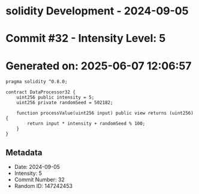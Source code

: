 ﻿# solidity Development - 2024-09-05
# Commit #32 - Intensity Level: 5
# Generated on: 2025-06-07 12:06:57
```solidity
pragma solidity ^0.8.0;

contract DataProcessor32 {
    uint256 public intensity = 5;
    uint256 private randomSeed = 502182;

    function processValue(uint256 input) public view returns (uint256) {
        return input * intensity + randomSeed % 100;
    }
}
```
## Metadata
- Date: 2024-09-05
- Intensity: 5
- Commit Number: 32
- Random ID: 147242453
